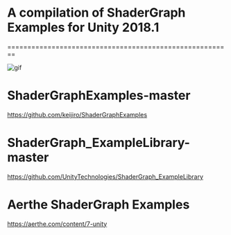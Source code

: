 # A compilation of ShaderGraph Examples for Unity 2018.1
========================================================

![gif](https://aerthe.com/Unity/s.gif)

# ShaderGraphExamples-master
https://github.com/keijiro/ShaderGraphExamples

# ShaderGraph_ExampleLibrary-master	
https://github.com/UnityTechnologies/ShaderGraph_ExampleLibrary

# Aerthe ShaderGraph Examples
https://aerthe.com/content/7-unity